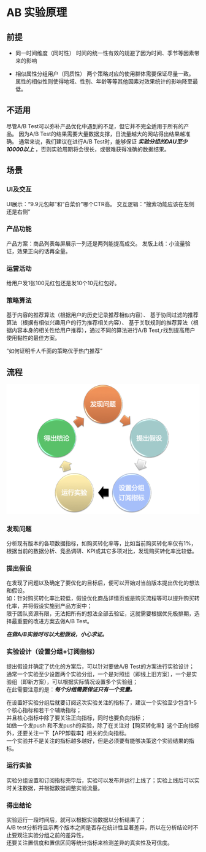 # AB 实验原理



## 前提

* 同一时间维度（同时性）
时间的统一性有效的规避了因为时间、季节等因素带来的影响

* 相似属性分组用户（同质性）
两个策略对应的使用群体需要保证尽量一致。
属性的相似性则使得地域、性别、年龄等等其他因素对效果统计的影响降至最低。

## 不适用
尽管A/B Test可以弥补产品优化中遇到的不足，但它并不完全适用于所有的产品。
因为A/B Test的结果需要大量数据支撑，日流量越大的网站得出结果越准确。
通常来说，我们建议在进行A/B Test时，能够保证 ***实验分组的DAU至少10000以上*** ，否则实验周期将会很长，或很难获得准确的数据结果。

## 场景

### UI及交互
UI展示：“9.9元包邮”和“白菜价”哪个CTR高。
交互逻辑：“搜索功能应该在左侧还是右侧”
### 产品功能
产品方案：商品列表每屏展示一列还是两列能提高成交。
发版上线：小流量验证，效果正向的话再全量。

### 运营活动
给用户发1张100元红包还是发10个10元红包好。

### 策略算法
基于内容的推荐算法（根据用户的历史记录推荐相似内容）、
基于协同过滤的推荐算法（根据有相似兴趣用户的行为推荐相关内容）、
基于关联规则的推荐算法（根据内容本身的相关性给用户推荐），通过不同的算法进行A/B Test,r找到提高用户使用黏性的最佳方案。

“如何证明千人千面的策略优于热门推荐”

## 流程

![](_pic/ABT-Workflow.png)

### 发现问题
分析现有版本的各项数据指标，如购买转化率等，比如当前购买转化率仅有1%，根据当前的数据分析、竞品调研、KPI或其它多项对比，发现购买转化率比较低。

### 提出假设
在发现了问题以及确定了要优化的目标后，便可以开始对当前版本提出优化的想法和假设。  
如：针对购买转化率比较低，假设优化商品详情页或是购买流程等可以提升购买转化率，并将假设实施到产品方案中；  
限于团队资源有限，无法把所有的想法全部去验证，这就需要根据优先极排期，选择最重要的改进方案去做A/B Test。  

***在做A/B实验时可以大胆假设，小心求证。***  

### 实验设计（设置分组+订阅指标）
提出假设并确定了优化的方案后，可以针对要做A/B Test的方案进行实验设计；  
通常一个实验至少设置两个实验分组，一个是对照组（即线上旧方案），一个是实验组（即新方案），可以根据实际情况设置多个实验组；  
在此需要注意的是：***每个分组需要保证只有一个变量。***

在设置好实验分组后就要订阅这次实验关注的指标了，建议一个实验至少包含1-5个核心指标和若干个辅助指标；  
并且核心指标中除了要关注正向指标，同时也要负向指标；  
如做一个发push 和不发push的实验，除了在关注对【购买转化率】这个正向指标外，还要关注一下【APP卸载率】相关的负向指标。  
一个实验并不是关注的指标越多越好，但是必须要有能够决策这个实验结果的指标。  

### 运行实验
实验分组设置和订阅指标完毕后，实验可以发布并运行上线了；实验上线后可以实时关注数据，并根据数据调整实验流量。  

### 得出结论
实验运行一段时间后，就可以根据实验数据以分析结果了；  
A/B test分析将显示两个版本之间是否存在统计性显著差异，所以在分析结论时不止要观注实验分组之前的差异性，  
还要关注置信度和置信区间等统计指标来检测差异的真实性及可信度。